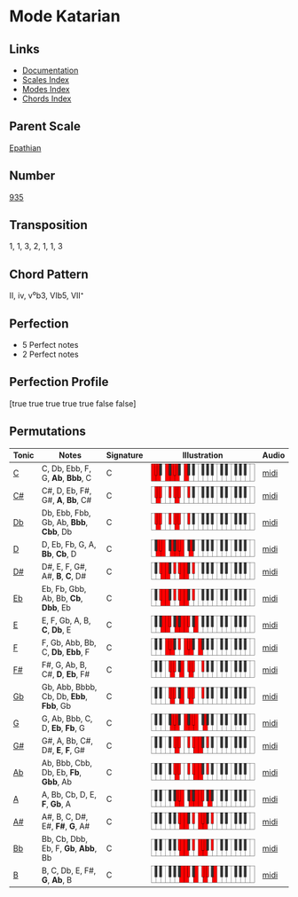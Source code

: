 # Mode Katarian

## Links

- [Documentation](README.md)
- [Scales Index](Scales.md)
- [Modes Index](Modes.md)
- [Chords Index](Chords.md)

## Parent Scale

[Epathian](ScaleEpathian.md)

## Number

[935](https://ianring.com/musictheory/scales/935)

## Transposition

1, 1, 3, 2, 1, 1, 3

## Chord Pattern

II, iv, v⁰b3, VIb5, VII⁺

## Perfection

- 5 Perfect notes
- 2 Perfect notes

## Perfection Profile

[true true true true true false false]

## Permutations

| Tonic | Notes | Signature | Illustration | Audio |
|-------|-------|-----------|--------------|-------|
| [C](ModeCNaturalKatarian.md) | C, Db, Ebb, F, G, **Ab**, **Bbb**, C | C | ![CNaturalKatarian](ModeCNaturalKatarian.png) | [midi](https://github.com/edipermadi/music/blob/main/docs/ModeCNaturalKatarian.mid?raw=true) |
| [C#](ModeCSharpKatarian.md) | C#, D, Eb, F#, G#, **A**, **Bb**, C# | C | ![CSharpKatarian](ModeCSharpKatarian.png) | [midi](https://github.com/edipermadi/music/blob/main/docs/ModeCSharpKatarian.mid?raw=true) |
| [Db](ModeDFlatKatarian.md) | Db, Ebb, Fbb, Gb, Ab, **Bbb**, **Cbb**, Db | C | ![DFlatKatarian](ModeDFlatKatarian.png) | [midi](https://github.com/edipermadi/music/blob/main/docs/ModeDFlatKatarian.mid?raw=true) |
| [D](ModeDNaturalKatarian.md) | D, Eb, Fb, G, A, **Bb**, **Cb**, D | C | ![DNaturalKatarian](ModeDNaturalKatarian.png) | [midi](https://github.com/edipermadi/music/blob/main/docs/ModeDNaturalKatarian.mid?raw=true) |
| [D#](ModeDSharpKatarian.md) | D#, E, F, G#, A#, **B**, **C**, D# | C | ![DSharpKatarian](ModeDSharpKatarian.png) | [midi](https://github.com/edipermadi/music/blob/main/docs/ModeDSharpKatarian.mid?raw=true) |
| [Eb](ModeEFlatKatarian.md) | Eb, Fb, Gbb, Ab, Bb, **Cb**, **Dbb**, Eb | C | ![EFlatKatarian](ModeEFlatKatarian.png) | [midi](https://github.com/edipermadi/music/blob/main/docs/ModeEFlatKatarian.mid?raw=true) |
| [E](ModeENaturalKatarian.md) | E, F, Gb, A, B, **C**, **Db**, E | C | ![ENaturalKatarian](ModeENaturalKatarian.png) | [midi](https://github.com/edipermadi/music/blob/main/docs/ModeENaturalKatarian.mid?raw=true) |
| [F](ModeFNaturalKatarian.md) | F, Gb, Abb, Bb, C, **Db**, **Ebb**, F | C | ![FNaturalKatarian](ModeFNaturalKatarian.png) | [midi](https://github.com/edipermadi/music/blob/main/docs/ModeFNaturalKatarian.mid?raw=true) |
| [F#](ModeFSharpKatarian.md) | F#, G, Ab, B, C#, **D**, **Eb**, F# | C | ![FSharpKatarian](ModeFSharpKatarian.png) | [midi](https://github.com/edipermadi/music/blob/main/docs/ModeFSharpKatarian.mid?raw=true) |
| [Gb](ModeGFlatKatarian.md) | Gb, Abb, Bbbb, Cb, Db, **Ebb**, **Fbb**, Gb | C | ![GFlatKatarian](ModeGFlatKatarian.png) | [midi](https://github.com/edipermadi/music/blob/main/docs/ModeGFlatKatarian.mid?raw=true) |
| [G](ModeGNaturalKatarian.md) | G, Ab, Bbb, C, D, **Eb**, **Fb**, G | C | ![GNaturalKatarian](ModeGNaturalKatarian.png) | [midi](https://github.com/edipermadi/music/blob/main/docs/ModeGNaturalKatarian.mid?raw=true) |
| [G#](ModeGSharpKatarian.md) | G#, A, Bb, C#, D#, **E**, **F**, G# | C | ![GSharpKatarian](ModeGSharpKatarian.png) | [midi](https://github.com/edipermadi/music/blob/main/docs/ModeGSharpKatarian.mid?raw=true) |
| [Ab](ModeAFlatKatarian.md) | Ab, Bbb, Cbb, Db, Eb, **Fb**, **Gbb**, Ab | C | ![AFlatKatarian](ModeAFlatKatarian.png) | [midi](https://github.com/edipermadi/music/blob/main/docs/ModeAFlatKatarian.mid?raw=true) |
| [A](ModeANaturalKatarian.md) | A, Bb, Cb, D, E, **F**, **Gb**, A | C | ![ANaturalKatarian](ModeANaturalKatarian.png) | [midi](https://github.com/edipermadi/music/blob/main/docs/ModeANaturalKatarian.mid?raw=true) |
| [A#](ModeASharpKatarian.md) | A#, B, C, D#, E#, **F#**, **G**, A# | C | ![ASharpKatarian](ModeASharpKatarian.png) | [midi](https://github.com/edipermadi/music/blob/main/docs/ModeASharpKatarian.mid?raw=true) |
| [Bb](ModeBFlatKatarian.md) | Bb, Cb, Dbb, Eb, F, **Gb**, **Abb**, Bb | C | ![BFlatKatarian](ModeBFlatKatarian.png) | [midi](https://github.com/edipermadi/music/blob/main/docs/ModeBFlatKatarian.mid?raw=true) |
| [B](ModeBNaturalKatarian.md) | B, C, Db, E, F#, **G**, **Ab**, B | C | ![BNaturalKatarian](ModeBNaturalKatarian.png) | [midi](https://github.com/edipermadi/music/blob/main/docs/ModeBNaturalKatarian.mid?raw=true) |
